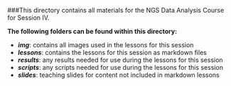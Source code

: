 ###This directory contains all materials for the NGS Data Analysis Course for Session IV.

 
 **The following folders can be found within this directory:**

- ***img***: contains all images used in the lessons for this session
- ***lessons***: contains the lessons for this session as markdown files
- ***results***: any results needed for use during the lessons for this session
- ***scripts***: any scripts needed for use during the lessons for this session
- ***slides***: teaching slides for content not included in markdown lessons